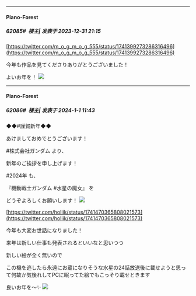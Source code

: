 
*****

####  Piano-Forest  
##### 62085#         楼主| 发表于 2023-12-31 21:15

[https://twitter.com/m_o_g_m_o_g_555/status/1741399273286316496](https://twitter.com/m_o_g_m_o_g_555/status/1741399273286316496)

今年も作品を見てくださりありがとうございました！

よいお年を！
<img src="https://p.sda1.dev/15/bccf2f5032ff23ce8b442151f9014216/20231231_211413.jpg" referrerpolicy="no-referrer">


*****

####  Piano-Forest  
##### 62086#         楼主| 发表于 2024-1-1 11:43

◆◆#謹賀新年◆◆

あけましておめでとうございます！

#株式会社ガンダム より、

新年のご挨拶を申し上げます！

#2024年 も、

『機動戦士ガンダム #水星の魔女』 を

どうぞよろしくお願いします！
<img src="https://p.sda1.dev/15/7195c00e043f31f0ebdc6140448fa04a/20240101_114012.jpg" referrerpolicy="no-referrer">

[https://twitter.com/holiik/status/1741470365808021573](https://twitter.com/holiik/status/1741470365808021573)

今年も大変お世話になりました！

来年は新しい仕事も発表されるといいなと思いつつ

新しい絵が全く無いので

この機を逃したら永遠にお蔵になりそうな水星の24話放送後に載せようと思って何故か気後れしてPCに眠ってた絵でもこっそり載せときます

良いお年を〜✨
<img src="https://p.sda1.dev/15/609c3da17fc3539945f4e05a63bde868/20240101_113951.jpg" referrerpolicy="no-referrer">

